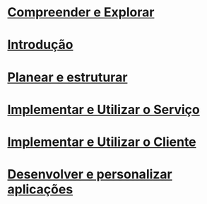 # [Compreender e Explorar](/information-protection/information-protection/what-is-information-protection)
# [Introdução](/information-protection/get-started/requirements-azure-rms)
# [Planear e estruturar](/information-protection/plan-design/deployment-roadmap)
# [Implementar e Utilizar o Serviço](/information-protection/deploy-use/activate-service)
# [Implementar e Utilizar o Cliente](/information-protection/rms-client/use-client)
# [Desenvolver e personalizar aplicações](/information-protection/develop/developers-guide)



<!--HONumber=Sep16_HO4-->


